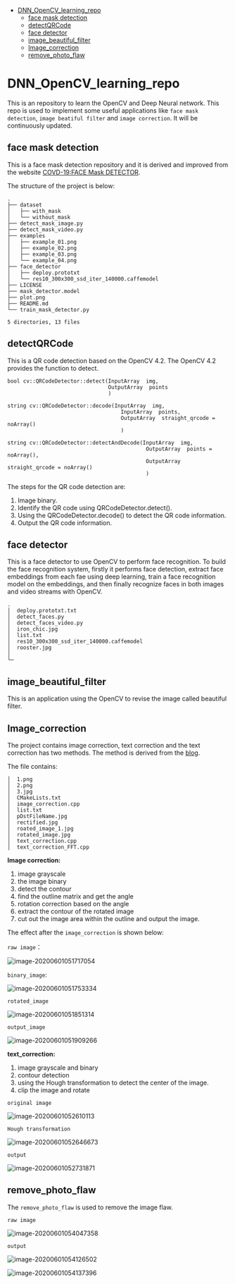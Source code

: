 - [ DNN_OpenCV_learning_repo](#head1)
	- [face mask detection](#head2)
	- [ detectQRCode](#head3)
	- [face detector](#head4)
	- [ image_beautiful_filter](#head5)
	- [Image_correction ](#head6)
	- [ remove_photo_flaw](#head7)
# <span id="head1"> DNN_OpenCV_learning_repo</span>

This is an repository to learn the OpenCV and Deep Neural network.  This repo is used to implement some useful applications like `face mask detection`, `image beatiful filter` and `image correction`. It will be continuously updated. 

## <span id="head2">face mask detection</span>

This is a face mask detection repository and it is derived and improved from the website [COVD-19:FACE Mask DETECTOR](https://www.pyimagesearch.com/2020/05/04/covid-19-face-mask-detector-with-opencv-keras-tensorflow-and-deep-learning/).


The structure of the project is below:

```
.
├── dataset
│   ├── with_mask
│   └── without_mask
├── detect_mask_image.py
├── detect_mask_video.py
├── examples
│   ├── example_01.png
│   ├── example_02.png
│   ├── example_03.png
│   └── example_04.png
├── face_detector
│   ├── deploy.prototxt
│   └── res10_300x300_ssd_iter_140000.caffemodel
├── LICENSE
├── mask_detector.model
├── plot.png
├── README.md
└── train_mask_detector.py

5 directories, 13 files
```

## <span id="head3"> detectQRCode</span>
This is a QR code detection based on the OpenCV 4.2. The OpenCV 4.2 provides the function to detect. 

```
bool cv::QRCodeDetector::detect(InputArray  img,
                                OutputArray  points 
                                )

string cv::QRCodeDetector::decode(InputArray  img,
                                    InputArray  points,
                                    OutputArray  straight_qrcode = noArray() 
                                    )

string cv::QRCodeDetector::detectAndDecode(InputArray  img,
                                            OutputArray  points = noArray(),
                                            OutputArray  straight_qrcode = noArray() 
                                            )

```


The steps for the QR code detection are:
1. Image binary. 
2. Identify the QR code using QRCodeDetector.detect().
3. Using the QRCodeDetector.decode() to detect the QR code information.
4. Output the QR code information.

## <span id="head4">face detector</span>
This is a face detector to use OpenCV to perform face recognition. To build the face recognition system, firstly it performs face detection, extract face embeddings from each fae using deep learning, train a face recognition model on the embeddings, and then finally recognize faces in both images and video streams with OpenCV. 

```
.
│  deploy.prototxt.txt
│  detect_faces.py
│  detect_faces_video.py
│  iron_chic.jpg
│  list.txt
│  res10_300x300_ssd_iter_140000.caffemodel
│  rooster.jpg
│  
└─
```

## <span id="head5"> image_beautiful_filter</span>
This is an application using the OpenCV to revise the image called beautiful filter. 



## <span id="head6">Image_correction </span>

The project contains image correction, text correction and the text correction has two methods. The method is derived from the [blog](https://www.cnblogs.com/skyfsm/p/6902524.html). 

The file contains:

```
│  1.png
│  2.png
│  3.jpg
│  CMakeLists.txt
│  image_correction.cpp
│  list.txt
│  pDstFileName.jpg
│  rectified.jpg
│  roated_image_1.jpg
│  rotated_image.jpg
│  text_correction.cpp
│  text_correction_FFT.cpp
```



**Image correction:**

1. image grayscale
2. the image binary
3. detect the contour
4. find the outline matrix and get the angle
5. rotation correction based on the angle
6. extract the contour of the rotated image
7. cut out the image area within the outline and output the image. 

The effect after the `image_correction` is shown below:

`raw image`：

![image-20200601051717054](README.assets/image-20200601051717054.png)

`binary_image`:

![image-20200601051753334](README.assets/image-20200601051753334.png)

`rotated_image`

![image-20200601051851314](README.assets/image-20200601051851314.png)

`output_image`

![image-20200601051909266](README.assets/image-20200601051909266.png)



**text_correction:**

1. image grayscale and binary
2. contour detection 
3. using the Hough transformation to detect the center of the image.
4. clip the image and rotate

`original image`

![image-20200601052610113](README.assets/image-20200601052610113.png)



`Hough transformation`

![image-20200601052646673](README.assets/image-20200601052646673.png)



`output`

![image-20200601052731871](README.assets/image-20200601052731871.png)



## <span id="head7"> remove_photo_flaw</span>

The `remove_photo_flaw` is used to remove the image flaw. 

`raw image`

![image-20200601054047358](README.assets/image-20200601054047358.png)

`output`

![image-20200601054126502](README.assets/image-20200601054126502.png)

![image-20200601054137396](README.assets/image-20200601054137396.png)